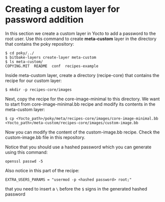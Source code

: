 # Creating a custom layer for password addition
In this section we create a custom layer in Yocto to add a password to the root user. Use this command to create **meta-custom** layer in the directory that contains the poky repository:

```
$ cd poky/../
$ bitbake-layers create-layer meta-custom
$ ls meta-custom/
COPYING.MIT  README  conf  recipes-example
```
Inside meta-custom layer, create a directory (recipe-core) that contains the recipe for our custom layer:

``$ mkdir -p recipes-core/images``

Next, copy the recipe for the core-image-minimal to this directory. We want to start from core-image-minimal.bb recipe and modify its contents in the meta-custom layer:

``$ cp <Yocto_path>/poky/meta/recipes-core/images/core-image-minimal.bb <Yocto_path>/meta-custom/recipes-core/images/custom-image.bb``

Now you can modify the content of the custom-image.bb recipe. Check the custom-image.bb file in this repository.

Notice that you should use a hashed password which you can generate using this command:

``openssl passwd -5``

Also notice in this part of the recipe:

``EXTRA_USERS_PARAMS = "usermod -p <hashed password> root;"``

that you need to insert a `\` before the `$` signs in the generated hashed password

